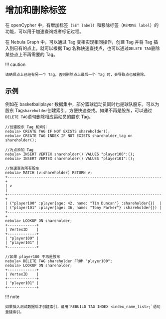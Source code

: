 # 增加和删除标签

在 openCypher 中，有增加标签（`SET label`）和移除标签（`REMOVE label`）的功能，可以用于加速查询或者标记过程。

在 Nebula Graph 中，可以通过 Tag 变相实现相同操作，创建 Tag 并将 Tag 插入到已有的点上，就可以根据 Tag 名称快速查找点，也可以通过`DELETE TAG`删除某些点上不再需要的 Tag。

!!! caution

    请确保点上已经有另一个 Tag，否则删除点上最后一个 Tag 时，会导致点也被删除。

## 示例

例如在 basketballplayer 数据集中，部分篮球运动员同时也是球队股东，可以为股东 Tag`shareholder`创建索引，方便快速查找。如果不再是股东，可以通过`DELETE TAG`语句删除相应运动员的股东 Tag。

```ngql
//创建股东 Tag 和索引
nebula> CREATE TAG IF NOT EXISTS shareholder();
nebula> CREATE TAG INDEX IF NOT EXISTS shareholder_tag on shareholder();

//为点添加 Tag
nebula> INSERT VERTEX shareholder() VALUES "player100":();
nebula> INSERT VERTEX shareholder() VALUES "player101":();

//快速查询所有股东
nebula> MATCH (v:shareholder) RETURN v;
+---------------------------------------------------------------------+
| v                                                                   |
+---------------------------------------------------------------------+
| ("player100" :player{age: 42, name: "Tim Duncan"} :shareholder{})  |
| ("player101" :player{age: 36, name: "Tony Parker"} :shareholder{}) |
+---------------------------------------------------------------------+
nebula> LOOKUP ON shareholder;
+-------------+
| VertexID    |
+-------------+
| "player100" |
| "player101" |
+-------------+

//如果 player100 不再是股东
nebula> DELETE TAG shareholder FROM "player100";
nebula> LOOKUP ON shareholder;
+-------------+
| VertexID    |
+-------------+
| "player101" |
+-------------+
```

!!! note

    如果插入测试数据后才创建索引，请用`REBUILD TAG INDEX <index_name_list>;`语句重建索引。
